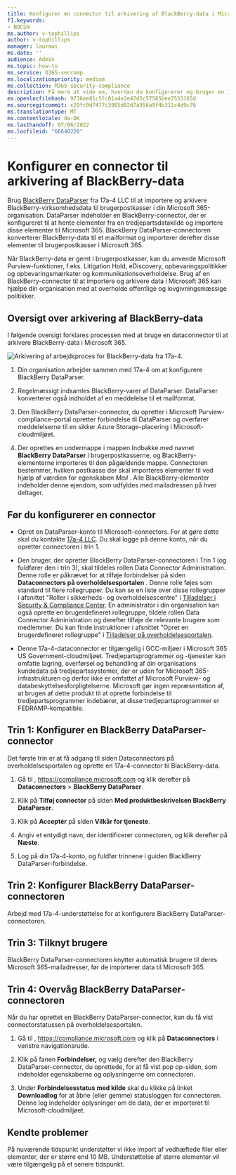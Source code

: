 ```yaml
---
title: Konfigurer en connector til arkivering af BlackBerry-data i Microsoft 365
f1.keywords:
- NOCSH
ms.author: v-tophillips
author: v-tophillips
manager: laurawi
ms.date: ''
audience: Admin
ms.topic: how-to
ms.service: O365-seccomp
ms.localizationpriority: medium
ms.collection: M365-security-compliance
description: Få mere at vide om, hvordan du konfigurerer og bruger en 17a-4 BlackBerry DataParser-connector til at importere og arkivere BlackBerry-data i Microsoft 365.
ms.openlocfilehash: 9736ee81c5fc01a4e2e47d5c57585bee7533165d
ms.sourcegitcommit: c29fc9d7477c3985d02d7a956a9f4b311c4d9c76
ms.translationtype: MT
ms.contentlocale: da-DK
ms.lasthandoff: 07/06/2022
ms.locfileid: "66640220"
---
```

# <a name="set-up-a-connector-to-archive-blackberry-data"></a>Konfigurer en connector til arkivering af BlackBerry-data

Brug [BlackBerry DataParser](https://www.17a-4.com/BlackBerry-dataparser/) fra 17a-4 LLC til at importere og arkivere BlackBerry-virksomhedsdata til brugerpostkasser i din Microsoft 365-organisation. DataParser indeholder en BlackBerry-connector, der er konfigureret til at hente elementer fra en tredjepartsdatakilde og importere disse elementer til Microsoft 365. BlackBerry DataParser-connectoren konverterer BlackBerry-data til et mailformat og importerer derefter disse elementer til brugerpostkasser i Microsoft 365.

Når BlackBerry-data er gemt i brugerpostkasser, kan du anvende Microsoft Purview-funktioner, f.eks. Litigation Hold, eDiscovery, opbevaringspolitikker og opbevaringsmærkater og kommunikationsoverholdelse. Brug af en BlackBerry-connector til at importere og arkivere data i Microsoft 365 kan hjælpe din organisation med at overholde offentlige og lovgivningsmæssige politikker.

## <a name="overview-of-archiving-blackberry-data"></a>Oversigt over arkivering af BlackBerry-data

I følgende oversigt forklares processen med at bruge en dataconnector til at arkivere BlackBerry-data i Microsoft 365.

![Arkivering af arbejdsproces for BlackBerry-data fra 17a-4.](../media/BlackBerryDataParserConnectorWorkflow.png)

1. Din organisation arbejder sammen med 17a-4 om at konfigurere BlackBerry DataParser.

2. Regelmæssigt indsamles BlackBerry-varer af DataParser. DataParser konverterer også indholdet af en meddelelse til et mailformat.

3. Den BlackBerry DataParser-connector, du opretter i Microsoft Purview-compliance-portal opretter forbindelse til DataParser og overfører meddelelserne til en sikker Azure Storage-placering i Microsoft-cloudmiljøet.

4. Der oprettes en undermappe i mappen Indbakke med navnet **BlackBerry DataParser** i brugerpostkasserne, og BlackBerry-elementerne importeres til den pågældende mappe. Connectoren bestemmer, hvilken postkasse der skal importeres elementer til ved hjælp af værdien for egenskaben *Mail* . Alle BlackBerry-elementer indeholder denne ejendom, som udfyldes med mailadressen på hver deltager.

## <a name="before-you-set-up-a-connector"></a>Før du konfigurerer en connector

- Opret en DataParser-konto til Microsoft-connectors. For at gøre dette skal du kontakte [17a-4 LLC](https://www.17a-4.com/contact/). Du skal logge på denne konto, når du opretter connectoren i trin 1.

- Den bruger, der opretter BlackBerry DataParser-connectoren i Trin 1 (og fuldfører den i trin 3), skal tildeles rollen Data Connector Administration. Denne rolle er påkrævet for at tilføje forbindelser på siden **Dataconnectors på overholdelsesportalen** . Denne rolle føjes som standard til flere rollegrupper. Du kan se en liste over disse rollegrupper i afsnittet "Roller i sikkerheds- og overholdelsescentre" i [Tilladelser i Security & Compliance Center](../security/office-365-security/permissions-in-the-security-and-compliance-center.md#roles-in-the-security--compliance-center). En administrator i din organisation kan også oprette en brugerdefineret rollegruppe, tildele rollen Data Connector Administration og derefter tilføje de relevante brugere som medlemmer. Du kan finde instruktioner i afsnittet "Opret en brugerdefineret rollegruppe" i [Tilladelser på overholdelsesportalen](microsoft-365-compliance-center-permissions.md#create-a-custom-role-group).

- Denne 17a-4-dataconnector er tilgængelig i GCC-miljøer i Microsoft 365 US Government-cloudmiljøet. Tredjepartsprogrammer og -tjenester kan omfatte lagring, overførsel og behandling af din organisations kundedata på tredjepartssystemer, der er uden for Microsoft 365-infrastrukturen og derfor ikke er omfattet af Microsoft Purview- og databeskyttelsesforpligtelserne. Microsoft gør ingen repræsentation af, at brugen af dette produkt til at oprette forbindelse til tredjepartsprogrammer indebærer, at disse tredjepartsprogrammer er FEDRAMP-kompatible.

## <a name="step-1-set-up-a-blackberry-dataparser-connector"></a>Trin 1: Konfigurer en BlackBerry DataParser-connector

Det første trin er at få adgang til siden Dataconnectors på overholdelsesportalen og oprette en 17a-4-connector til BlackBerry-data.

1. Gå til , <https://compliance.microsoft.com> og klik derefter på **Dataconnectors** > **BlackBerry DataParser**.

2. Klik på **Tilføj connector** på siden **Med produktbeskrivelsen BlackBerry DataParser**.

3. Klik på **Acceptér** på siden **Vilkår for tjeneste**.

4. Angiv et entydigt navn, der identificerer connectoren, og klik derefter på **Næste**.

5. Log på din 17a-4-konto, og fuldfør trinnene i guiden BlackBerry DataParser-forbindelse.

## <a name="step-2-configure-the-blackberry-dataparser-connector"></a>Trin 2: Konfigurer BlackBerry DataParser-connectoren

Arbejd med 17a-4-understøttelse for at konfigurere BlackBerry DataParser-connectoren.

## <a name="step-3-map-users"></a>Trin 3: Tilknyt brugere

BlackBerry DataParser-connectoren knytter automatisk brugere til deres Microsoft 365-mailadresser, før de importerer data til Microsoft 365.

## <a name="step-4-monitor-the-blackberry-dataparser-connector"></a>Trin 4: Overvåg BlackBerry DataParser-connectoren

Når du har oprettet en BlackBerry DataParser-connector, kan du få vist connectorstatussen på overholdelsesportalen.

1. Gå til , <https://compliance.microsoft.com> og klik på **Dataconnectors** i venstre navigationsrude.

2. Klik på fanen **Forbindelser,** og vælg derefter den BlackBerry DataParser-connector, du oprettede, for at få vist pop op-siden, som indeholder egenskaberne og oplysningerne om connectoren.

3. Under **Forbindelsesstatus med kilde** skal du klikke på linket **Downloadlog** for at åbne (eller gemme) statusloggen for connectoren. Denne log indeholder oplysninger om de data, der er importeret til Microsoft-cloudmiljøet.

## <a name="known-issues"></a>Kendte problemer

På nuværende tidspunkt understøtter vi ikke import af vedhæftede filer eller elementer, der er større end 10 MB. Understøttelse af større elementer vil være tilgængelig på et senere tidspunkt.